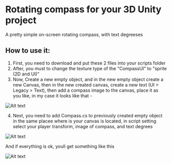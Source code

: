 # Rotating compass for your 3D Unity project
A pretty simple on-screen rotating compass, with text degreeses 

## How to use it:
1. First, you need to download and put these 2 files into your scripts folder
2. After, you must to change the texture type of the "CompassUI" to "sprite (2D and UI)"
3. Now, Create a new empty object, and in the new empty object create a new Canvas, then in the new created canvas, create a new text (UI > Legacy > Text), then add a compass image to the canvas, place it as you like, in my case it looks like that -  

![Alt text](https://i.imgur.com/aC78BNs.jpg)

4. Next, you need to add Compass.cs to previously created empty object in the same placee where is your canvas is located, in script setting select your player transform, image of compass, and text degrees 

![Alt text](https://i.imgur.com/4o47vu3.jpg)

And if everything is ok, youll get something like this

![Alt text](https://i.imgur.com/3lmYVLu.jpg)
